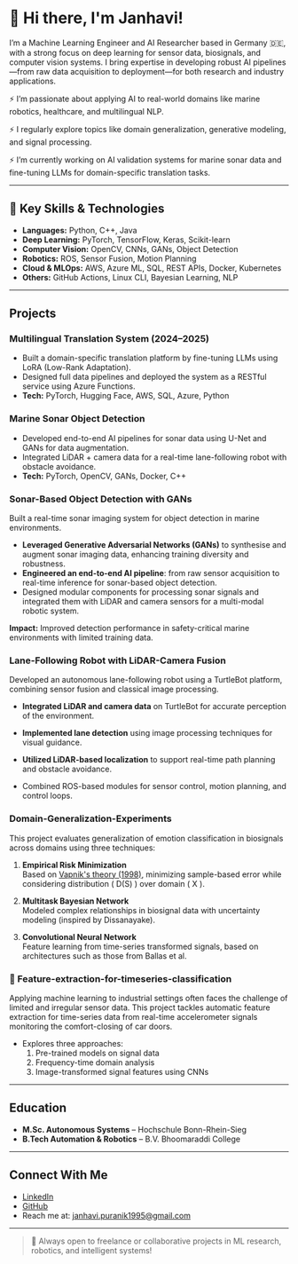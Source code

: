 # 👋 Hi there, I'm Janhavi!

I’m a Machine Learning Engineer and AI Researcher based in Germany 🇩🇪, with a strong focus on deep learning for sensor data, biosignals, and computer vision systems. I bring expertise in developing robust AI pipelines—from raw data acquisition to deployment—for both research and industry applications.

⚡ I’m passionate about applying AI to real-world domains like marine robotics, healthcare, and multilingual NLP.

⚡ I regularly explore topics like domain generalization, generative modeling, and signal processing.

⚡ I’m currently working on AI validation systems for marine sonar data and fine-tuning LLMs for domain-specific translation tasks.

---

## 🔧 Key Skills & Technologies

- **Languages:** Python, C++, Java  
- **Deep Learning:** PyTorch, TensorFlow, Keras, Scikit-learn  
- **Computer Vision:** OpenCV, CNNs, GANs, Object Detection  
- **Robotics:** ROS, Sensor Fusion, Motion Planning  
- **Cloud & MLOps:** AWS, Azure ML, SQL, REST APIs, Docker, Kubernetes  
- **Others:** GitHub Actions, Linux CLI, Bayesian Learning, NLP  

---

## Projects

###  Multilingual Translation System (2024–2025)
- Built a domain-specific translation platform by fine-tuning LLMs using LoRA (Low-Rank Adaptation).
- Designed full data pipelines and deployed the system as a RESTful service using Azure Functions.
- **Tech:** PyTorch, Hugging Face, AWS, SQL, Azure, Python

### Marine Sonar Object Detection
- Developed end-to-end AI pipelines for sonar data using U-Net and GANs for data augmentation.
- Integrated LiDAR + camera data for a real-time lane-following robot with obstacle avoidance.
- **Tech:** PyTorch, OpenCV, GANs, Docker, C++

### Sonar-Based Object Detection with GANs
Built a real-time sonar imaging system for object detection in marine environments.

- **Leveraged Generative Adversarial Networks (GANs)** to synthesise and augment sonar imaging data, enhancing training diversity and robustness.
- **Engineered an end-to-end AI pipeline**: from raw sensor acquisition to real-time inference for sonar-based object detection.
- Designed modular components for processing sonar signals and integrated them with LiDAR and camera sensors for a multi-modal robotic system.

 **Impact:** Improved detection performance in safety-critical marine environments with limited training data.

 ###  Lane-Following Robot with LiDAR-Camera Fusion
 Developed an autonomous lane-following robot using a TurtleBot platform, combining sensor fusion and classical image processing.

   - **Integrated LiDAR and camera data** on TurtleBot for accurate perception of the environment.

   - **Implemented lane detection** using image processing techniques for visual guidance.

  - **Utilized LiDAR-based localization** to support real-time path planning and obstacle avoidance.

  -  Combined ROS-based modules for sensor control, motion planning, and control loops.

 
### Domain-Generalization-Experiments
This project evaluates generalization of emotion classification in biosignals across domains using three techniques:

1. **Empirical Risk Minimization**  
   Based on [Vapnik's theory (1998)](https://www.wiley.com/en-fr/Statistical+Learning+Theory-p-9780471030034), minimizing sample-based error while considering distribution \( D(S) \) over domain \( X \).

2. **Multitask Bayesian Network**  
   Modeled complex relationships in biosignal data with uncertainty modeling (inspired by Dissanayake).

3. **Convolutional Neural Network**  
   Feature learning from time-series transformed signals, based on architectures such as those from Ballas et al.


### 🧩 Feature-extraction-for-timeseries-classification
Applying machine learning to industrial settings often faces the challenge of limited and irregular sensor data. This project tackles automatic feature extraction for time-series data from real-time accelerometer signals monitoring the comfort-closing of car doors.

- Explores three approaches:  
  1. Pre-trained models on signal data  
  2. Frequency-time domain analysis  
  3. Image-transformed signal features using CNNs


---

## Education

- **M.Sc. Autonomous Systems** – Hochschule Bonn-Rhein-Sieg  
- **B.Tech Automation & Robotics** – B.V. Bhoomaraddi College

---

## Connect With Me

-  [LinkedIn](https://www.linkedin.com/in/janhavi-puranik-1864bb184/)  
-  [GitHub](https://github.com/janhavi19)  
-  Reach me at: janhavi.puranik1995@gmail.com

---

> 🧩 Always open to freelance or collaborative projects in ML research, robotics, and intelligent systems!

